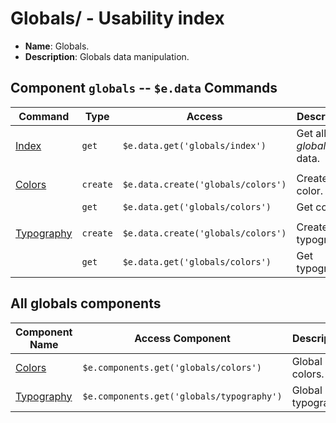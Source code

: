 # Globals/ - Usability index
*  **Name**: Globals.
*  **Description**: Globals data manipulation.

## Component `globals` -- `$e.data` Commands
| Command                                                | Type     | Access                                  | Description         
|--------------------------------------------------------|----------|-----------------------------------------|--------------------
| [Index](commands/index/usability.md)                   | `get`    | `$e.data.get('globals/index')`          | Get all *globals* data. 
| |
| [Colors](#)                  | `create` | `$e.data.create('globals/colors')`      | Create color. 
|                                                        | `get`    | `$e.data.get('globals/colors')`         | Get colors. 
| |
| [Typography](#)              | `create` | `$e.data.create('globals/colors')`      | Create typography. 
|                                                        | `get`    | `$e.data.get('globals/colors')`         | Get typography. 

## All **globals** components
| Component Name                                       | Access Component                          | Description         
|------------------------------------------------------|-------------------------------------------|--------------------
| [Colors](colors/commands/usability.index.md)         | `$e.components.get('globals/colors')`     | Global colors. 
| [Typography](#) | `$e.components.get('globals/typography')` | Global typography.
